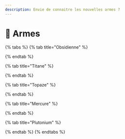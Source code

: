 ```yaml
---
description: Envie de connaitre les nouvelles armes ?
---
```


# 🔪 Armes

{% tabs %}
{% tab title="Obsidienne" %}

{% endtab %}

{% tab title="Titane" %}

{% endtab %}

{% tab title="Topaze" %}

{% endtab %}

{% tab title="Mercure" %}

{% endtab %}

{% tab title="Plutonium" %}

{% endtab %}
{% endtabs %}
